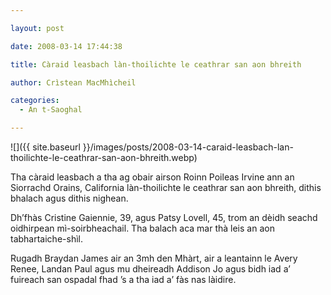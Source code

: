 ```yaml
---

layout: post

date: 2008-03-14 17:44:38

title: Càraid leasbach làn-thoilichte le ceathrar san aon bhreith

author: Crìstean MacMhìcheil

categories:
  - An t-Saoghal

---
```


![]({{ site.baseurl }}/images/posts/2008-03-14-caraid-leasbach-lan-thoilichte-le-ceathrar-san-aon-bhreith.webp)

Tha càraid leasbach a tha ag obair airson Roinn Poileas Irvine ann an Siorrachd Orains, California làn-thoilichte le ceathrar san aon bhreith, dithis bhalach agus dithis nighean.

Dh’fhàs Cristine Gaiennie, 39, agus Patsy Lovell, 45, trom an dèidh seachd oidhirpean mì-soirbheachail. Tha balach aca mar thà leis an aon tabhartaiche-shìl.

Rugadh Braydan James air an 3mh den Mhàrt, air a leantainn le Avery Renee, Landan Paul agus mu dheireadh Addison Jo agus bidh iad a’ fuireach san ospadal fhad ’s a tha iad a’ fàs nas làidire.
